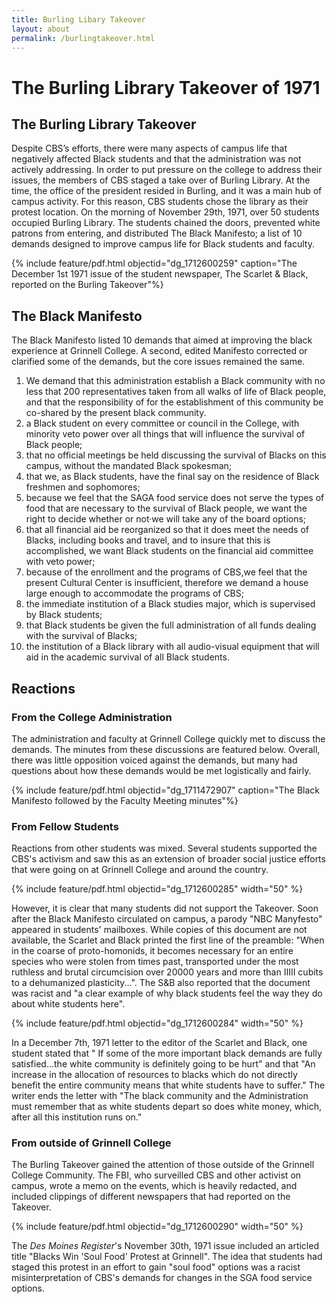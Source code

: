 ```yaml
---
title: Burling Libary Takeover
layout: about
permalink: /burlingtakeover.html
---
```

# The Burling Library Takeover of 1971
## The Burling Library Takeover
Despite CBS’s efforts, there were many aspects of campus life that negatively affected Black students and that the administration was not actively addressing. In order to put pressure on the college to address their issues, the members of CBS staged a take over of Burling Library. 
At the time, the office of the president resided in Burling, and it was a main hub of campus activity. For this reason, CBS students chose the library as their protest location.
On the morning of November 29th, 1971, over 50 students occupied Burling Library. The students chained the doors, prevented white patrons from entering, and distributed The Black Manifesto; a list of 10 demands designed to improve campus life for Black students and faculty.

{% include feature/pdf.html objectid="dg_1712600259" caption="The December 1st 1971 issue of the student newspaper, The Scarlet & Black, reported on the Burling Takeover"%}
 

## The Black Manifesto
The Black Manifesto listed 10 demands that aimed at improving the black experience at Grinnell College. A second, edited Manifesto corrected or clarified some of the demands, but the core issues remained the same. 
1. We demand that this administration establish a Black community with no less that 200 representatives taken from all walks of life of Black people, and that the responsibility of for the establishment of this community be co-shared by the present black community.
2. a Black student on every committee or council in the College, with minority veto power over all things that will influence the survival of Black people;
3. that no official meetings be held discussing the survival of Blacks on this campus, without the mandated Black spokesman;
4. that we, as Black students, have the final say on the residence of Black freshmen and sophomores;
5. because we feel that the SAGA food service does not serve the types of food that are necessary to the survival of Black people, we want the right to decide whether or not·we will take any of the board options;
6. that all financial aid be reorganized so that it does meet the needs of Blacks, including books and travel, and to insure that this is accomplished, we want Black students on the financial aid committee with veto power;
7. because of the enrollment and the programs of CBS,we feel that the present Cultural Center is insufficient, therefore we demand a house large enough to accommodate the programs of CBS;
8. the immediate institution of a Black studies major, which is supervised by Black students;
9. that Black students be given the full administration of all funds dealing with the survival of Blacks;
10. the institution of a Black library with all audio-visual equipment that will aid in the academic survival of all Black students.

## Reactions

### From the College Administration 
The administration and faculty at Grinnell College quickly met to discuss the demands. The minutes from these discussions are featured below. Overall, there was little opposition voiced against the demands, but many had questions about how these demands would be met logistically and fairly. 

{% include feature/pdf.html objectid="dg_1711472907" caption="The Black Manifesto followed by the Faculty Meeting minutes"%}


### From Fellow Students

Reactions from other students was mixed. Several students supported the CBS's activism and saw this as an extension of broader social justice efforts that were going on at Grinnell College and around the country. 

{% include feature/pdf.html objectid="dg_1712600285" width="50" %}

However, it is clear that many students did not support the Takeover. Soon after the Black Manifesto circulated on campus, a parody "NBC Manyfesto" appeared in students' mailboxes. While copies of this document are not available, the Scarlet and Black printed the first line of the preamble: "When in the coarse of proto-homonids, it becomes
necessary for an entire species who were stolen from times past, transported under the most ruthless and brutal circumcision over 20000 years and more than IIIII cubits to a dehumanized plasticity...".  The S&B also reported that the document was racist and "a clear example of why black students feel the way they do about white students here". 

{% include feature/pdf.html objectid="dg_1712600284" width="50" %}


In a December 7th, 1971 letter to the editor of the Scarlet and Black, one student stated that " If some of the more important black demands are fully satisfied...the
white community is definitely going to be hurt" and that "An increase in the allocation of resources to blacks which do not directly benefit the entire community means that white students have to suffer." The writer ends the letter with "The black community and the Administration must remember that as white students depart so does white money, which, after all this institution runs on." 


### From outside of Grinnell College

The Burling Takeover gained the attention of those outside of the Grinnell College Community. The FBI, who surveilled CBS and other activist on campus, wrote a memo on the events, which is heavily redacted, and included clippings of different newspapers that had reported on the Takeover. 

{% include feature/pdf.html objectid="dg_1712600290" width="50" %}

The *Des Moines Register*'s November 30th, 1971 issue included an articled title "Blacks Win 'Soul Food' Protest at Grinnell". The idea that students had staged this protest in an effort to gain "soul food" options was a racist misinterpretation of CBS's demands for changes in the SGA food service options. 



